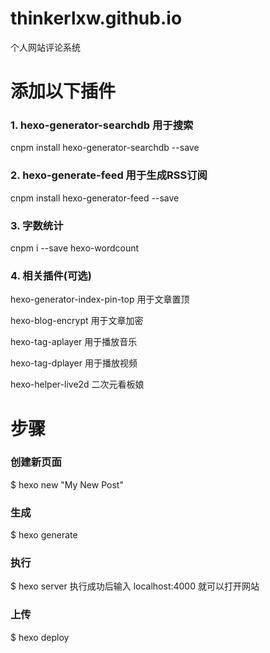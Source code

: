 # thinkerlxw.github.io
个人网站评论系统

# 添加以下插件
### 1. hexo-generator-searchdb 用于搜索
cnpm install hexo-generator-searchdb --save

### 2. hexo-generate-feed 用于生成RSS订阅
cnpm install hexo-generator-feed --save

### 3. 字数统计
cnpm i --save hexo-wordcount

### 4. 相关插件(可选)
hexo-generator-index-pin-top 用于文章置顶

hexo-blog-encrypt 用于文章加密

hexo-tag-aplayer 用于播放音乐

hexo-tag-dplayer 用于播放视频

hexo-helper-live2d 二次元看板娘

# 步骤
### 创建新页面
$ hexo new "My New Post"

### 生成
$ hexo generate

### 执行
$ hexo server
执行成功后输入 localhost:4000 就可以打开网站

### 上传
$ hexo deploy

